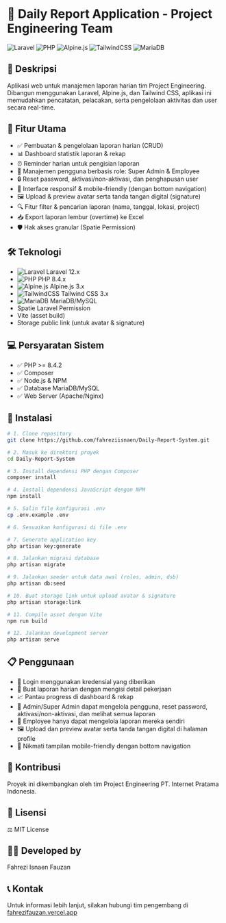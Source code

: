 # 📝 Daily Report Application - Project Engineering Team

![Laravel](https://img.shields.io/badge/Laravel-12.0.1-red?style=flat&logo=laravel)
![PHP](https://img.shields.io/badge/PHP-8.4.2-blue?style=flat&logo=php)
![Alpine.js](https://img.shields.io/badge/Alpine.js-%23000000.svg?style=flat&logo=alpine.js)
![TailwindCSS](https://img.shields.io/badge/TailwindCSS-%2338B2AC.svg?style=flat&logo=tailwind-css)
![MariaDB](https://img.shields.io/badge/MariaDB-%23003545.svg?style=flat&logo=mariadb)

## 📝 Deskripsi
Aplikasi web untuk manajemen laporan harian tim Project Engineering. Dibangun menggunakan Laravel, Alpine.js, dan Tailwind CSS, aplikasi ini memudahkan pencatatan, pelacakan, serta pengelolaan aktivitas dan user secara real-time.

## 🌟 Fitur Utama
- ✅ Pembuatan & pengelolaan laporan harian (CRUD)
- 📊 Dashboard statistik laporan & rekap
- ⏰ Reminder harian untuk pengisian laporan
- 👥 Manajemen pengguna berbasis role: Super Admin & Employee
- 🔒 Reset password, aktivasi/non-aktivasi, dan penghapusan user
- 📱 Interface responsif & mobile-friendly (dengan bottom navigation)
- 🖼️ Upload & preview avatar serta tanda tangan digital (signature)
- 🔍 Fitur filter & pencarian laporan (nama, tanggal, lokasi, project)
- 📥 Export laporan lembur (overtime) ke Excel
- 🛡️ Hak akses granular (Spatie Permission)

## 🛠️ Teknologi
- ![Laravel](https://img.shields.io/badge/Laravel-12.0.1-red?style=flat&logo=laravel) Laravel 12.x
- ![PHP](https://img.shields.io/badge/PHP-8.4.2-blue?style=flat&logo=php) PHP 8.4.x
- ![Alpine.js](https://img.shields.io/badge/Alpine.js-%23000000.svg?style=flat&logo=alpine.js) Alpine.js 3.x
- ![TailwindCSS](https://img.shields.io/badge/TailwindCSS-%2338B2AC.svg?style=flat&logo=tailwind-css) Tailwind CSS 3.x
- ![MariaDB](https://img.shields.io/badge/MariaDB-%23003545.svg?style=flat&logo=mariadb) MariaDB/MySQL
- Spatie Laravel Permission
- Vite (asset build)
- Storage public link (untuk avatar & signature)

## 💻 Persyaratan Sistem
- ✅ PHP >= 8.4.2
- ✅ Composer
- ✅ Node.js & NPM
- ✅ Database MariaDB/MySQL
- ✅ Web Server (Apache/Nginx)

## 🚀 Instalasi
```bash
# 1. Clone repository
git clone https://github.com/fahreziisnaen/Daily-Report-System.git

# 2. Masuk ke direktori proyek
cd Daily-Report-System

# 3. Install dependensi PHP dengan Composer
composer install

# 4. Install dependensi JavaScript dengan NPM
npm install

# 5. Salin file konfigurasi .env
cp .env.example .env

# 6. Sesuaikan konfigurasi di file .env

# 7. Generate application key
php artisan key:generate

# 8. Jalankan migrasi database
php artisan migrate

# 9. Jalankan seeder untuk data awal (roles, admin, dsb)
php artisan db:seed

# 10. Buat storage link untuk upload avatar & signature
php artisan storage:link

# 11. Compile asset dengan Vite
npm run build

# 12. Jalankan development server
php artisan serve
```

## 📋 Penggunaan
- 🔐 Login menggunakan kredensial yang diberikan
- 📝 Buat laporan harian dengan mengisi detail pekerjaan
- 📈 Pantau progress di dashboard & rekap
- 👥 Admin/Super Admin dapat mengelola pengguna, reset password, aktivasi/non-aktivasi, dan melihat semua laporan
- 👤 Employee hanya dapat mengelola laporan mereka sendiri
- 🖼️ Upload dan preview avatar serta tanda tangan digital di halaman profile
- 📱 Nikmati tampilan mobile-friendly dengan bottom navigation

## 🤝 Kontribusi
Proyek ini dikembangkan oleh tim Project Engineering PT. Internet Pratama Indonesia.

## 📄 Lisensi
⚖️ MIT License

## 👨‍💻 Developed by
Fahrezi Isnaen Fauzan

## 📞 Kontak
Untuk informasi lebih lanjut, silakan hubungi tim pengembang di [fahrezifauzan.vercel.app](https://fahrezifauzan.vercel.app)

